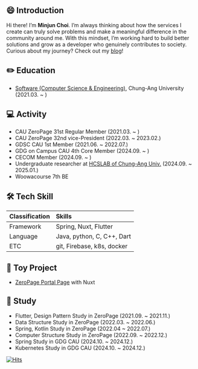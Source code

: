 
## 😄 Introduction  
Hi there! I’m **Minjun Choi**. I’m always thinking about how the services I create can truly solve problems and make a meaningful difference in the community around me. With this mindset, I’m working hard to build better solutions and grow as a developer who genuinely contributes to society. Curious about my journey? Check out my [blog](https://minjun.blog/)!



## ✏️ Education 
* [Software (Computer Science & Engineering)](https://cse.cau.ac.kr/main.php), Chung-Ang University (2021.03. ~ )
  

  
## 💻 Activity
* CAU ZeroPage 31st Regular Member (2021.03. ~ )
* CAU ZeroPage 32nd vice-President (2022.03. ~ 2023.02.)
* GDSC CAU 1st Member (2021.06. ~ 2022.07.)
* GDG on Campus CAU 4th Core Member (2024.09. ~ )
* CECOM Member (2024.09. ~ )
* Undergraduate researcher at [HCSLAB of Chung-Ang Univ.](https://sites.google.com/view/hcslab-cau/home?authuser=0) (2024.09. ~ 2025.01.)
* Woowacourse 7th BE 



## 🛠️ Tech Skill
| Classification | Skills                               |
| :------------- | :----------------------------------- |
| Framework       | Spring, Nuxt, Flutter                        |
| Language       | Java, python, C, C++, Dart  |
| ETC            | git, Firebase, k8s, docker                        |



## 🚀 Toy Project
* [ZeroPage Portal Page](https://github.com/ZeroPage/ZP-portal-page) with Nuxt



## 📖 Study
* Flutter, Design Pattern Study in ZeroPage (2021.09. ~ 2021.11.)
* Data Structure Study in ZeroPage (2022.03. ~ 2022.06.)
* Spring, Kotlin Study in ZeroPage (2022.04 ~ 2022.07.)
* Computer Structure Study in ZeroPage (2022.09. ~ 2022.12.)
* Spring Study in GDG CAU (2024.10. ~ 2024.12.)
* Kubernetes Study in GDG CAU (2024.10. ~ 2024.12.)

[![Hits](https://hits.seeyoufarm.com/api/count/incr/badge.svg?url=https%3A%2F%2Fgithub.com%2FTheMinJunChoi&count_bg=%23000000&title_bg=%23000000&icon=&icon_color=%23FFFFFF&title=hits&edge_flat=false)](https://hits.seeyoufarm.com)
